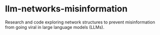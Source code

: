 # llm-networks-misinformation
Research and code exploring network structures to prevent misinformation from going viral in large language models (LLMs).
